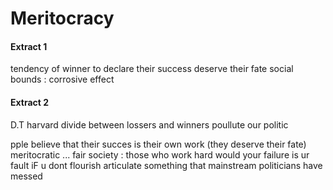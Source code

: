 # Meritocracy
#### Extract 1
tendency of winner to declare their success
deserve their fate
social bounds : corrosive effect

#### Extract 2
D.T harvard
divide between lossers and winners poullute our politic

pple believe that their succes is their own work (they deserve their fate) meritocratic ...
fair society : those who work hard would 
your failure is ur fault iF u dont flourish
articulate something that mainstream politicians have messed